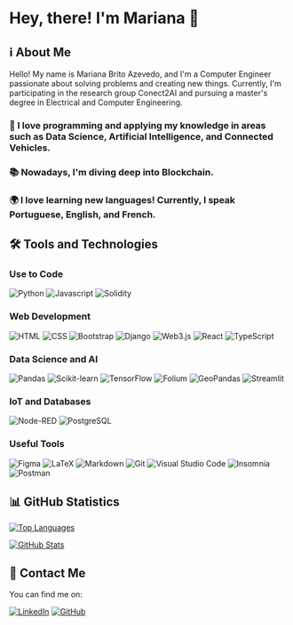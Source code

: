 <!-- # 👋 Hello, I'm Mariana

## A little about me

<p align="center" ><img src="profile-github.png"/></p>

<hr>

## Languages and Tools

<p align="left"><img src="html.png" width="40" height="40" style="margin: 0px 2px;"/> <img src="css-3.png" width="40" height="40" style="margin: 0px 2px;"/><img src="python (1).png" width="40" height="40" style="margin: 0px 2px;"/><img src="c.png" width="40" height="40" style="margin: 0px 2px;"/><img src="bootstrap.png" width="40" height="40" style="margin: 0px 2px;"/><img src="java.png" width="40" height="40" style="margin: 0px 2px;"/><img src="django-logo-positive.png" height="40" style="margin: 0px 2px;"/></p>

## Get in touch -->

# Hey, there! I'm Mariana 👋

## ℹ️ About Me 

Hello! My name is Mariana Brito Azevedo, and I'm a Computer Engineer passionate about solving problems and creating new things. Currently, I'm participating in the research group Conect2AI and pursuing a master's degree in Electrical and Computer Engineering. 

### 🌟 I love programming and applying my knowledge in areas such as Data Science, Artificial Intelligence, and Connected Vehicles.
### 📚 Nowadays, I'm diving deep into Blockchain.
### 🌍 I love learning new languages! Currently, I speak Portuguese, English, and French.

## 🛠️ Tools and Technologies 

### Use to Code

![Python](https://img.shields.io/badge/Python-3776AB?style=for-the-badge&labelColor=black&logo=python&logoColor=3776AB)
![Javascript](https://img.shields.io/badge/Javascript-F0DB4F?style=for-the-badge&labelColor=black&logo=javascript&logoColor=F0DB4F)
![Solidity](https://img.shields.io/badge/Solidity-363636?style=for-the-badge&labelColor=black&logo=solidity&logoColor=363636)

### Web Development

![HTML](https://img.shields.io/badge/HTML-E34F26?style=for-the-badge&labelColor=black&logo=html5&logoColor=E34F26)
![CSS](https://img.shields.io/badge/CSS-1572B6?style=for-the-badge&labelColor=black&logo=css3&logoColor=1572B6)
![Bootstrap](https://img.shields.io/badge/Bootstrap-563D7C?style=for-the-badge&labelColor=black&logo=bootstrap&logoColor=563D7C)
![Django](https://img.shields.io/badge/Django-092E20?style=for-the-badge&labelColor=black&logo=django&logoColor=092E20)
![Web3.js](https://img.shields.io/badge/Web3.js-000000?style=for-the-badge&labelColor=black&logo=web3.js&logoColor=FFFFFF)
![React](https://img.shields.io/badge/React-61DAFB?style=for-the-badge&labelColor=black&logo=react&logoColor=61DAFB)
![TypeScript](https://img.shields.io/badge/TypeScript-3178C6?style=for-the-badge&labelColor=black&logo=typescript&logoColor=3178C6)

### Data Science and AI

![Pandas](https://img.shields.io/badge/Pandas-150458?style=for-the-badge&labelColor=black&logo=pandas&logoColor=150458)
![Scikit-learn](https://img.shields.io/badge/Scikit--learn-F7931E?style=for-the-badge&labelColor=black&logo=scikit-learn&logoColor=F7931E)
![TensorFlow](https://img.shields.io/badge/TensorFlow-FF6F00?style=for-the-badge&labelColor=black&logo=tensorflow&logoColor=FF6F00)
![Folium](https://img.shields.io/badge/Folium-77B829?style=for-the-badge&labelColor=black&logo=folium&logoColor=77B829)
![GeoPandas](https://img.shields.io/badge/GeoPandas-06205D?style=for-the-badge&labelColor=black&logo=geopandas&logoColor=06205D)
![Streamlit](https://img.shields.io/badge/Streamlit-FF4F4F?style=for-the-badge&labelColor=black&logo=streamlit&logoColor=FF4F4F)

### IoT and Databases

![Node-RED](https://img.shields.io/badge/Node--RED-8F0000?style=for-the-badge&labelColor=black&logo=nodered&logoColor=8F0000)
![PostgreSQL](https://img.shields.io/badge/PostgreSQL-336791?style=for-the-badge&labelColor=black&logo=postgresql&logoColor=336791)

### Useful Tools

![Figma](https://img.shields.io/badge/Figma-F24E1E?style=for-the-badge&labelColor=black&logo=figma&logoColor=F24E1E)
![LaTeX](https://img.shields.io/badge/LaTeX-008080?style=for-the-badge&labelColor=black&logo=latex&logoColor=008080)
![Markdown](https://img.shields.io/badge/Markdown-000000?style=for-the-badge&labelColor=black&logo=markdown&logoColor=FFFFFF)
![Git](https://img.shields.io/badge/Git-F05032?style=for-the-badge&labelColor=black&logo=git&logoColor=F05032)
![Visual Studio Code](https://img.shields.io/badge/Visual%20Studio%20Code-007ACC?style=for-the-badge&labelColor=black&logo=visualstudiocode&logoColor=007ACC)
![Insomnia](https://img.shields.io/badge/Insomnia-5849BE?style=for-the-badge&labelColor=black&logo=insomnia&logoColor=5849BE)
![Postman](https://img.shields.io/badge/Postman-FF6C37?style=for-the-badge&labelColor=black&logo=postman&logoColor=FF6C37)


## 📊 GitHub Statistics 

[![Top Languages](https://github-readme-stats.vercel.app/api/top-langs/?username=marianabritoazevedo&layout=compact)](https://github.com/marianabritoazevedo/github-readme-stats)

[![GitHub Stats](https://github-readme-stats.vercel.app/api?username=marianabritoazevedo&show_icons=true&theme=radical)](https://github.com/marianabritoazevedo/github-readme-stats)

## 📧 Contact Me 

You can find me on:

[![LinkedIn](https://img.shields.io/badge/LinkedIn-0077B5?style=for-the-badge&labelColor=black&logo=linkedin&logoColor=0077B5)](https://www.linkedin.com/in/marianabritoazevedo)
[![GitHub](https://img.shields.io/badge/GitHub-181717?style=for-the-badge&labelColor=black&logo=github&logoColor=white)](https://github.com/marianabritoazevedo)
